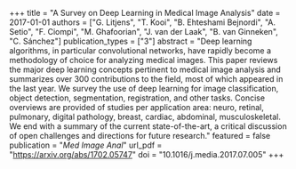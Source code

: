 +++
title = "A Survey on Deep Learning in Medical Image Analysis"
date = 2017-01-01
authors = ["G. Litjens", "T. Kooi", "B. Ehteshami Bejnordi", "A. Setio", "F. Ciompi", "M. Ghafoorian", "J. van der Laak", "B. van Ginneken", "C. Sánchez"]
publication_types = ["3"]
abstract = "Deep learning algorithms, in particular convolutional networks, have rapidly become a methodology of choice for analyzing medical images. This paper reviews the major deep learning concepts pertinent to medical image analysis and summarizes over 300 contributions to the field, most of which appeared in the last year. We survey the use of deep learning for image classification, object detection, segmentation, registration, and other tasks. Concise overviews are provided of studies per application area: neuro, retinal, pulmonary, digital pathology, breast, cardiac, abdominal, musculoskeletal. We end with a summary of the current state-of-the-art, a critical discussion of open challenges and directions for future research."
featured = false
publication = "*Med Image Anal*"
url_pdf = "https://arxiv.org/abs/1702.05747"
doi = "10.1016/j.media.2017.07.005"
+++

